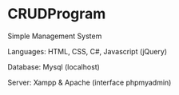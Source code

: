 # CRUDProgram
Simple Management System

Languages: HTML, CSS, C#, Javascript (jQuery)

Database: Mysql (localhost)

Server: Xampp & Apache (interface phpmyadmin)
